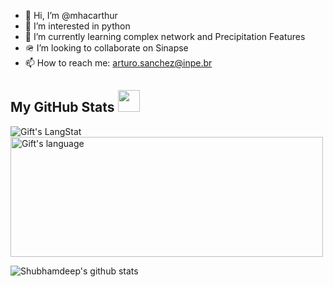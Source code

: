 - 👋 Hi, I’m @mhacarthur
- 👀 I’m interested in python
- 🌱 I’m currently learning complex network and Precipitation Features
- 🪖 I’m looking to collaborate on Sinapse
- 📫 How to reach me: arturo.sanchez@inpe.br

##  My GitHub Stats <img src = "https://i.pinimg.com/originals/65/c4/f4/65c4f452571be1261e9c623f7da488ac.gif" width = 35px>
<div>
<img align="center" src="https://github-readme-streak-stats.herokuapp.com/?user=mhacarthur" alt="Gift's LangStat" />
<img align="center" src="https://github-readme-stats.vercel.app/api/top-langs?username=mhacarthur&langs_count=10&show_icons=true&locale=en&layout=compact&theme=light" alt="Gift's language" height="192px"  width="500px"/>
</div>

![Shubhamdeep's github stats](https://github-readme-stats.vercel.app/api?username=mhacarthur&show_icons=true&hide_border=true)

<!---
mhacarthur/mhacarthur is a ✨ special ✨ repository because its `README.md` (this file) appears on your GitHub profile.
You can click the Preview link to take a look at your changes.
--->

